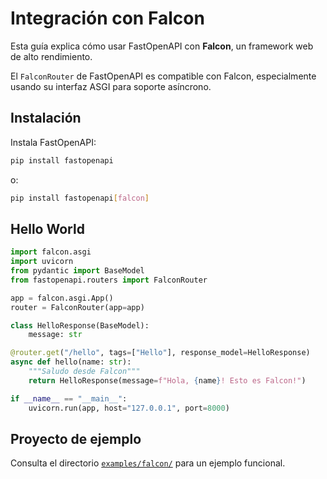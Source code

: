 # Integración con Falcon

Esta guía explica cómo usar FastOpenAPI con **Falcon**, un framework web de alto rendimiento.

El `FalconRouter` de FastOpenAPI es compatible con Falcon, especialmente usando su interfaz ASGI para soporte asíncrono.

## Instalación

Instala FastOpenAPI:

```bash
pip install fastopenapi
```
o:

```bash
pip install fastopenapi[falcon]
```

## Hello World

```python
import falcon.asgi
import uvicorn
from pydantic import BaseModel
from fastopenapi.routers import FalconRouter

app = falcon.asgi.App()
router = FalconRouter(app=app)

class HelloResponse(BaseModel):
    message: str

@router.get("/hello", tags=["Hello"], response_model=HelloResponse)
async def hello(name: str):
    """Saludo desde Falcon"""
    return HelloResponse(message=f"Hola, {name}! Esto es Falcon!")

if __name__ == "__main__":
    uvicorn.run(app, host="127.0.0.1", port=8000)
```

## Proyecto de ejemplo

Consulta el directorio [`examples/falcon/`](https://github.com/mr-fatalyst/fastopenapi/tree/master/examples/falcon) para un ejemplo funcional.
